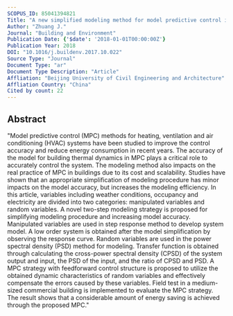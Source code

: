 ```yaml
---
SCOPUS_ID: 85041394821
Title: "A new simplified modeling method for model predictive control in a medium-sized commercial building: A case study"
Author: "Zhuang J."
Journal: "Building and Environment"
Publication Date: {'$date': '2018-01-01T00:00:00Z'}
Publication Year: 2018
DOI: "10.1016/j.buildenv.2017.10.022"
Source Type: "Journal"
Document Type: "ar"
Document Type Description: "Article"
Affliation: "Beijing University of Civil Engineering and Architecture"
Affliation Country: "China"
Cited by count: 22
---
```


## Abstract
"Model predictive control (MPC) methods for heating, ventilation and air conditioning (HVAC) systems have been studied to improve the control accuracy and reduce energy consumption in recent years. The accuracy of the model for building thermal dynamics in MPC plays a critical role to accurately control the system. The modeling method also impacts on the real practice of MPC in buildings due to its cost and scalability. Studies have shown that an appropriate simplification of modeling procedure has minor impacts on the model accuracy, but increases the modeling efficiency. In this article, variables including weather conditions, occupancy and electricity are divided into two categories: manipulated variables and random variables. A novel two-step modeling strategy is proposed for simplifying modeling procedure and increasing model accuracy. Manipulated variables are used in step response method to develop system model. A low order system is obtained after the model simplification by observing the response curve. Random variables are used in the power spectral density (PSD) method for modeling. Transfer function is obtained through calculating the cross-power spectral density (CPSD) of the system output and input, the PSD of the input, and the ratio of CPSD and PSD. A MPC strategy with feedforward control structure is proposed to utilize the obtained dynamic characteristics of random variables and effectively compensate the errors caused by these variables. Field test in a medium-sized commercial building is implemented to evaluate the MPC strategy. The result shows that a considerable amount of energy saving is achieved through the proposed MPC."
